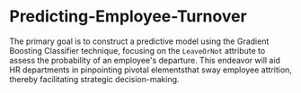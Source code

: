 # Predicting-Employee-Turnover
The primary goal is to construct a predictive model using the Gradient Boosting Classifier technique, focusing on the `LeaveOrNot` attribute to assess the probability of an employee's departure. This endeavor will aid HR departments in pinpointing pivotal elementsthat sway employee attrition, thereby facilitating strategic decision-making.

